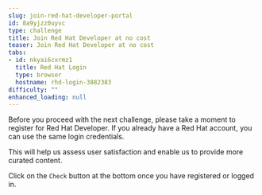 ```yaml
---
slug: join-red-hat-developer-portal
id: 8a9yjzz0uyvc
type: challenge
title: Join Red Hat Developer at no cost
teaser: Join Red Hat Developer at no cost
tabs:
- id: nkyai6cxrmz1
  title: Red Hat Login
  type: browser
  hostname: rhd-login-3882383
difficulty: ""
enhanced_loading: null
---
```

Before you proceed with the next challenge, please take a moment to register for Red Hat Developer. If you already have a Red Hat account, you can use the same login credentials.

This will help us assess user satisfaction and enable us to provide more curated content.

Click on the `Check` button at the bottom once you have registered or logged in.
